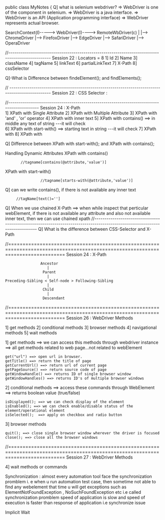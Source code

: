 public class MyNotes {
	Q] what is selenium webdriver?
	=> WebDriver is one of the component in selenium.
	=>  WebDriver is a java interface.
	=>  WebDriver is an API (Application programming interface)
  =>  WebDriver represents actual browser.
	
 SearchContext(I)-----> WebDriver(I)----> RemoteWbDriver(c)
	                                                |
	                                                |--> ChromeDriver 
	                                                |--> FirefoxDriver
                                               	|--> EdgeDriver
                                                  |--> SafariDriver
	                                                |--> OperaDriver
	
	
		
  //---------------------------------------------------------------------------------------------------	
 Session 22 : Locators = 8
                         1] Id
                         2] Name
                         3] className
                         4] tagName
                         5] linkText
                         6] partialLinkText
                         7] X-Path
                         8] cssSelector
	
 Q]-What is Difference between findeElement(); and findElements();


	
// ---------------------------------------------------------------------------------------------------
Session 22 : CSS Selector : 


//---------------------------------------------------------------------------------------------
 Session 24 : X-Path	
            1] XPath with Single Attribute
            2] XPath with Multiple Attribute
            3] XPath with 'and' , 'or' operator
            4] XPath with inner text
            5] XPath with contains()
                                   ==> in middle any text of string ---it will check	
            6] XPath with start-with()
                                   ==> starting text in string ---it will check
            7] XPath with
            8] XPath with


 Q] Difference between XPath with start-with(); and  XPath with contains();

 Handling Dynamic Attributes
 XPath with contains()
                
		   //tagname[contains(@attribute,'value')]
 XPath with start-with()
 
                    //tagname[starts-with(@attribute,'value')]


 Q] can we write contains(), if there is not available any inner text
           
	     //tagName[text()='']
	
 Q] When we use chained X-Path
  ==> when while inspect that perticular webElement, if there is not available any attribute and also not available inner text,
 then we can use chained xpath
//-------------------------------------------------------------------------------------------------------------------------------
  Q] What is the difference between CSS-Selector and X-Path

//================================================================================================================================
Session 24 : X-Path
	
	                Ancestor
	                   |
                	 Parent
	                   |
    Preceding-Sibling < Self-node > Following-Sibling
	                   |
	                 Child
	                   |
                	 Descendant
//================================================================================================================================
 Session 26 : WebDriver Methods

 1] get methods
 2] conditional methods
 3] browser methods
 4] navigational methods
 5] wait methods

1] get methods ==> we can access this methods through webdriver instance
==> all get methods related to web page...not related to webElement
  
    get("url") ==> open url in browser.
    getTitle() ==> return the title of page
    getCurrentUrl() ==> return url of current page
    getPageSource() ==> return source code of page
    getWindowHandle() ==> returns ID of single browser window
    getWindowHandles() ==> returns ID's of multiple browser windows

2] conditional methods ==> access these commands through WebElement
                        ==> returns boolean value (true/false)
 
    isDisplayed(); ==> we can check display of the element
    isEnabled(); ==> we can check enable/disable status of the element/operational element
    isSelected();  ==> apply on checkbox and radio button

3] browser methods 
 
    quit(); ==> close single browser window wherever the driver is focused
    close(); ==> close all the browser windows

//================================================================================================================================
Session 27 : WebDriver Methods	

 4] wait methods or commands

 Synchronization :
almost every automation tool face the synchronization promblem
 i. e when u run automation test case, then sometime not able to find any webelement that time u will get
exceptions such as ElementNotFoundException , NoSuchFoundException etc i.e called synchronization promblem
speed of application is slow and speed of execution is faster than response of application i.e synchronize issue
	 
 Implicit Wait


 
